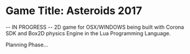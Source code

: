 # Game Title: Asteroids 2017

-- IN PROGRESS --
2D game for OSX/WINDOWS being built with Corona SDK and Box2D physics Engine in the Lua Programming Language.



  Planning Phase...
